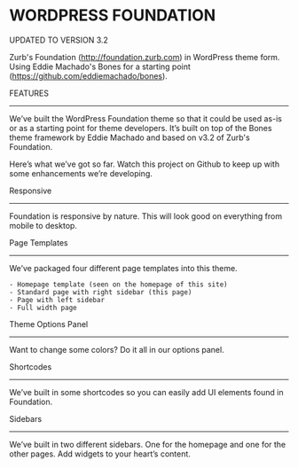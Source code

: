 WORDPRESS FOUNDATION
===================

UPDATED TO VERSION 3.2

Zurb's Foundation (http://foundation.zurb.com) in WordPress theme form. Using Eddie Machado's Bones for a starting point (https://github.com/eddiemachado/bones). 

FEATURES
________

We’ve built the WordPress Foundation theme so that it could be used as-is or as a starting point for theme developers. It’s built on top of the Bones theme framework by Eddie Machado and based on v3.2 of Zurb's Foundation.

Here’s what we’ve got so far. Watch this project on Github to keep up with some enhancements we’re developing.

Responsive
__________

Foundation is responsive by nature.  This will look good on everything from mobile to desktop.

Page Templates
______________

We’ve packaged four different page templates into this theme.

    - Homepage template (seen on the homepage of this site)
    - Standard page with right sidebar (this page)
    - Page with left sidebar
    - Full width page

Theme Options Panel
___________________

Want to change some colors? Do it all in our options panel.

Shortcodes
__________

We’ve built in some shortcodes so you can easily add UI elements found in Foundation.

Sidebars
________

We’ve built in two different sidebars. One for the homepage and one for the other pages. Add widgets to your heart’s content.
